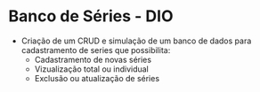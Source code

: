 # Banco de Séries - DIO
- Criação de um CRUD e simulação de um banco de dados para cadastramento de series que possibilita:
  - Cadastramento de novas séries
  - Vizualização total ou individual
  - Exclusão ou atualização de séries
  
